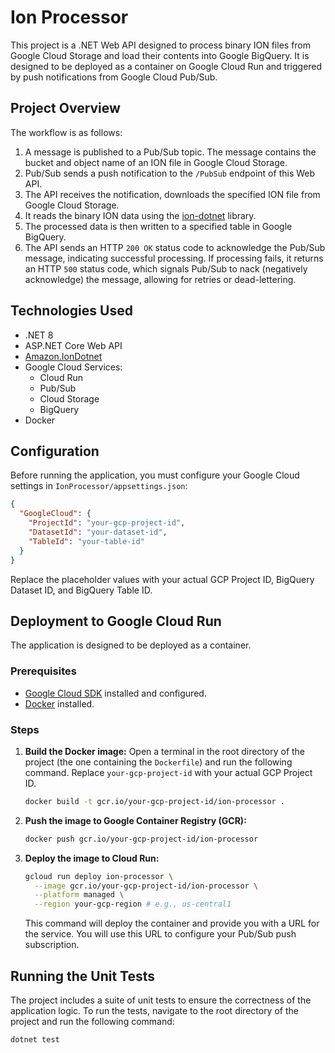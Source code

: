 # Ion Processor

This project is a .NET Web API designed to process binary ION files from Google Cloud Storage and load their contents into Google BigQuery. It is designed to be deployed as a container on Google Cloud Run and triggered by push notifications from Google Cloud Pub/Sub.

## Project Overview

The workflow is as follows:

1.  A message is published to a Pub/Sub topic. The message contains the bucket and object name of an ION file in Google Cloud Storage.
2.  Pub/Sub sends a push notification to the `/PubSub` endpoint of this Web API.
3.  The API receives the notification, downloads the specified ION file from Google Cloud Storage.
4.  It reads the binary ION data using the [ion-dotnet](https://github.com/amazon-ion/ion-dotnet) library.
5.  The processed data is then written to a specified table in Google BigQuery.
6.  The API sends an HTTP `200 OK` status code to acknowledge the Pub/Sub message, indicating successful processing. If processing fails, it returns an HTTP `500` status code, which signals Pub/Sub to nack (negatively acknowledge) the message, allowing for retries or dead-lettering.

## Technologies Used

*   .NET 8
*   ASP.NET Core Web API
*   [Amazon.IonDotnet](https://github.com/amazon-ion/ion-dotnet)
*   Google Cloud Services:
    *   Cloud Run
    *   Pub/Sub
    *   Cloud Storage
    *   BigQuery
*   Docker

## Configuration

Before running the application, you must configure your Google Cloud settings in `IonProcessor/appsettings.json`:

```json
{
  "GoogleCloud": {
    "ProjectId": "your-gcp-project-id",
    "DatasetId": "your-dataset-id",
    "TableId": "your-table-id"
  }
}
```

Replace the placeholder values with your actual GCP Project ID, BigQuery Dataset ID, and BigQuery Table ID.

## Deployment to Google Cloud Run

The application is designed to be deployed as a container.

### Prerequisites

*   [Google Cloud SDK](https://cloud.google.com/sdk/docs/install) installed and configured.
*   [Docker](https://docs.docker.com/get-docker/) installed.

### Steps

1.  **Build the Docker image:**
    Open a terminal in the root directory of the project (the one containing the `Dockerfile`) and run the following command. Replace `your-gcp-project-id` with your actual GCP Project ID.

    ```bash
    docker build -t gcr.io/your-gcp-project-id/ion-processor .
    ```

2.  **Push the image to Google Container Registry (GCR):**

    ```bash
    docker push gcr.io/your-gcp-project-id/ion-processor
    ```

3.  **Deploy the image to Cloud Run:**

    ```bash
    gcloud run deploy ion-processor \
      --image gcr.io/your-gcp-project-id/ion-processor \
      --platform managed \
      --region your-gcp-region # e.g., us-central1
    ```
    This command will deploy the container and provide you with a URL for the service. You will use this URL to configure your Pub/Sub push subscription.

## Running the Unit Tests

The project includes a suite of unit tests to ensure the correctness of the application logic. To run the tests, navigate to the root directory of the project and run the following command:

```bash
dotnet test
```
